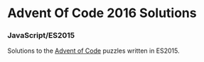 # Advent Of Code 2016 Solutions

### JavaScript/ES2015

Solutions to the [Advent of Code](http://adventofcode.com/2016/) puzzles written in ES2015.
